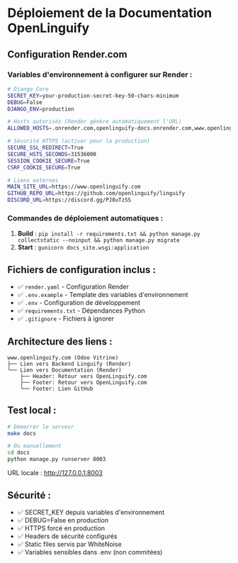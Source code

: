 # Déploiement de la Documentation OpenLinguify

## Configuration Render.com

### Variables d'environnement à configurer sur Render :

```bash
# Django Core
SECRET_KEY=your-production-secret-key-50-chars-minimum
DEBUG=False
DJANGO_ENV=production

# Hosts autorisés (Render génère automatiquement l'URL)
ALLOWED_HOSTS=.onrender.com,openlinguify-docs.onrender.com,www.openlinguify.com,openlinguify.com

# Sécurité HTTPS (activer pour la production)
SECURE_SSL_REDIRECT=True
SECURE_HSTS_SECONDS=31536000
SESSION_COOKIE_SECURE=True
CSRF_COOKIE_SECURE=True

# Liens externes
MAIN_SITE_URL=https://www.openlinguify.com
GITHUB_REPO_URL=https://github.com/openlinguify/linguify
DISCORD_URL=https://discord.gg/PJ8uTzSS
```

### Commandes de déploiement automatiques :

1. **Build** : `pip install -r requirements.txt && python manage.py collectstatic --noinput && python manage.py migrate`
2. **Start** : `gunicorn docs_site.wsgi:application`

## Fichiers de configuration inclus :

- ✅ `render.yaml` - Configuration Render
- ✅ `.env.example` - Template des variables d'environnement  
- ✅ `.env` - Configuration de développement
- ✅ `requirements.txt` - Dépendances Python
- ✅ `.gitignore` - Fichiers à ignorer

## Architecture des liens :

```
www.openlinguify.com (Odoo Vitrine)
├── Lien vers Backend Linguify (Render)
└── Lien vers Documentation (Render)
    ├── Header: Retour vers OpenLinguify.com
    ├── Footer: Retour vers OpenLinguify.com
    └── Footer: Lien GitHub
```

## Test local :

```bash
# Démarrer le serveur
make docs

# Ou manuellement
cd docs
python manage.py runserver 8003
```

URL locale : http://127.0.0.1:8003

## Sécurité :

- ✅ SECRET_KEY depuis variables d'environnement
- ✅ DEBUG=False en production
- ✅ HTTPS forcé en production
- ✅ Headers de sécurité configurés
- ✅ Static files servis par WhiteNoise
- ✅ Variables sensibles dans .env (non commitées)